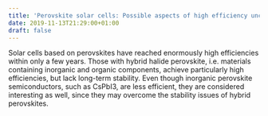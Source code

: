 ```yaml
---
title: 'Perovskite solar cells: Possible aspects of high efficiency uncovered'
date: 2019-11-13T21:29:00+01:00
draft: false
---
```


Solar cells based on perovskites have reached enormously high efficiencies within only a few years. Those with hybrid halide perovskite, i.e. materials containing inorganic and organic components, achieve particularly high efficiencies, but lack long-term stability. Even though inorganic perovskite semiconductors, such as CsPbI3, are less efficient, they are considered interesting as well, since they may overcome the stability issues of hybrid perovskites.
